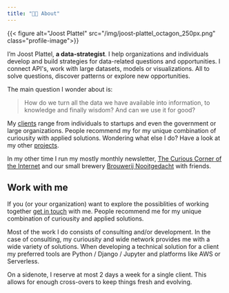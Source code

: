 ```yaml
---
title: "👨‍💻 About"
---
```


{{< figure alt="Joost Plattel" src="/img/joost-plattel_octagon_250px.png" class="profile-image">}}

I’m Joost Plattel, **a data-strategist**. I help organizations and individuals develop and build strategies for data-related questions and opportunities.  I connect API's, work with large datasets, models or visualizations. All to solve questions, discover patterns or explore new opportunities. 


The main question I wonder about is:

> How do we turn all the data we have available into information, to knowledge and finally wisdom? And can we use it for good?

My [clients](/client) range from individuals to startups and even the government or large organizations. People recommend my for my unique combination of curiousity with applied solutions. Wondering what else I do? Have a look at my other [projects](/project). 

In my other time I run my mostly monthly newsletter, [The Curious Corner of the Internet](https://curiouscorner.nl) and our small brewery [Brouwerij Nooitgedacht](http://brouwerijnooitgedacht.nl/) with friends.</a>

## Work with me

If you (or your organization) want to explore the possiblities of working together [get in touch](/contact) with me. People recommend me for my unique combination of curiousity and applied solutions. 

Most of the work I do consists of consulting and/or development. In the case of consulting, my curiousity and wide network provides me with a wide variety of solutions. When developing a technical solution for a client my preferred tools are Python / Django / Jupyter and platforms like AWS or Serverless.

On a sidenote, I reserve at most 2 days a week for a single client. This allows for enough cross-overs to keep things fresh and evolving.